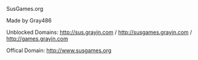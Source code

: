 SusGames.org

Made by Gray486

Unblocked Domains: http://sus.grayjn.com / http://susgames.grayjn.com / http://games.grayjn.com

Offical Domain: http://www.susgames.org
